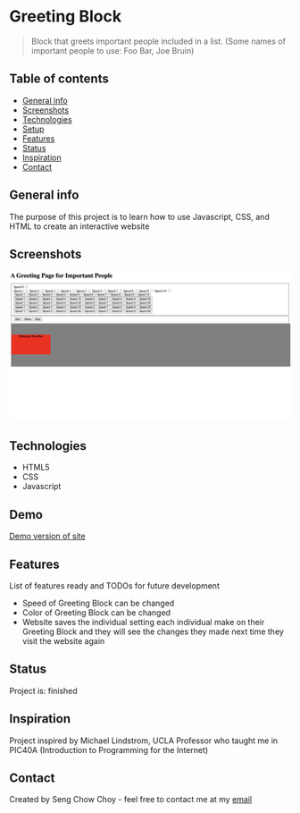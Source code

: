 # Greeting Block
> Block that greets important people included in a list. (Some names of important people to use: Foo Bar, Joe Bruin)

## Table of contents
* [General info](#general-info)
* [Screenshots](#screenshots)
* [Technologies](#technologies)
* [Setup](#setup)
* [Features](#features)
* [Status](#status)
* [Inspiration](#inspiration)
* [Contact](#contact)

## General info
The purpose of this project is to learn how to use Javascript, CSS, and HTML to create an interactive website

## Screenshots
![Example screenshot](./screenschot.png)

## Technologies
* HTML5
* CSS
* Javascript

## Demo
[Demo version of site](https://www.sengchowchoy.com/GreetingBlock)

## Features
List of features ready and TODOs for future development
* Speed of Greeting Block can be changed
* Color of Greeting Block can be changed
* Website saves the individual setting each individual make on their Greeting Block and they will see the changes they made next time they visit the website again

## Status
Project is: finished

## Inspiration
Project inspired by Michael Lindstrom, UCLA Professor who taught me in PIC40A (Introduction to Programming for the Internet) 

## Contact
Created by Seng Chow Choy - feel free to contact me at my [email](sengchowtech@gmail.com)
